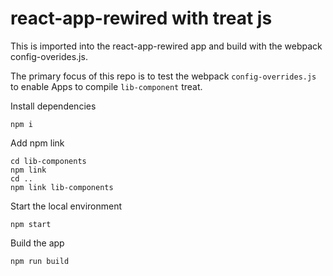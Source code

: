 # react-app-rewired with treat js

This is imported into the react-app-rewired app and build with the webpack config-overides.js.

The primary focus of this repo is to test the webpack `config-overrides.js` to enable Apps to compile `lib-component` treat.

Install dependencies
```
npm i
```

Add npm link 
```
cd lib-components
npm link
cd ..
npm link lib-components
```

Start the local environment
```
npm start
```

Build the app
```
npm run build
```

